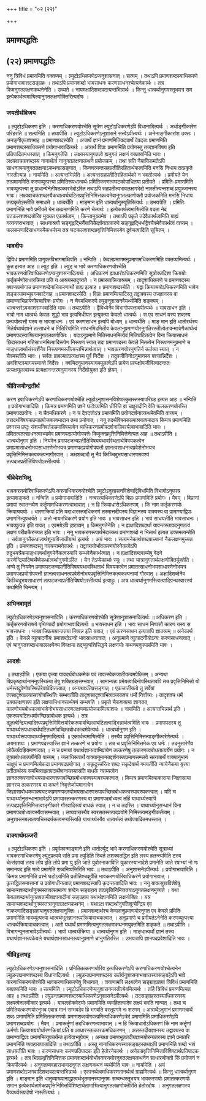 +++
title = "०२ (२२)"

+++


## प्रमाणपद्धतिः

## (२२) **प्रमाणपद्धतिः**

ननु त्रिविधं प्रमाणमिति वक्तव्यम् । ल्युटोऽधिकरणेऽप्यनुशासनात् । सत्यम् । तथाऽपि प्रमाणशब्दस्याधिकरणे प्रयोगाभावात्तदसङ्ग्रहः । तथाऽपि प्रमाणशब्दो भावसाधनः करणसाधनश्चेत्यनेकार्थः । तत्र किमनुगतलक्षणकथनेनेति । उच्यते । नायमक्षादिशब्दवदत्यन्तभिन्नार्थः । किन्तु धात्वर्थानुगमस्तूभयत्र सम इत्येकार्थत्वमाश्रित्यानुगतलक्षणोक्तिरित्यदोषः ।

### **जयतीर्थविजय**

॥ ल्युटोऽधिकरण इति । करणाधिकरणयोश्चेति सूत्रेण ल्युटोऽधिकरणेऽपि विधानादित्यर्थः । अर्धाङ्गीकारेण परिहरति ॥ सत्यमिति ॥ तथापीति । ल्युटोऽधिकरणेऽनुशासने सत्त्वेऽपीत्यर्थः । अनेनाङ्गीकारांश उक्तः । अनङ्गीकृतांशमाह ॥ प्रमाणशब्दस्येति । अत्रार्थे ज्ञानं प्रमाणमितिवदत्रार्थे देवदत्तः प्रमाणमिति प्रमाणशब्दस्याधिकरणे प्रयोगाभावादित्यर्थः । अत्रार्थे विप्राः प्रमाणमिति प्रयोगस्तु तज्ज्ञानविषय इति प्रतिपादितमधस्तात् ॥ किमनुगतेति । लक्ष्यस्यानुगतत्वे ह्यनुगतं लक्षणं वक्तव्यमिति भावः । लक्ष्यवाचकशब्दस्य नानार्थत्वं नानुगतलक्षणाकथने प्रयोजकम् । तथा सति नैयायिकमतेऽपि साधनाश्रयानुगतलक्षणाऽकथनप्रसङ्गात् । किन्त्वत्यन्तसहप्रतीतिरहितार्थकत्वमिति मनसि निधाय तत्प्रकृते नास्तीत्याह ॥ नायमिति ॥ अत्यन्तभिन्नेति । अत्यन्तसहप्रतीतिरहितार्थको न भवतीत्यर्थः । प्रमीयते येन तत्प्रमाणमिति करणव्युत्पत्त्या प्रमितिरूपधात्वर्थः प्रमितिकरणत्वघटकोपाधितया प्रतीयते । प्रमितिः प्रमाणमिति भावव्युत्पत्त्या तु प्राधान्येनेतीषत्प्रकारभेदोऽस्ति तथाऽपि सहप्रतीत्यभावलक्षणभेदो नास्तीत्यन्तशब्दं प्रयुञ्जानस्य भावः। लक्ष्यवाचकशब्दस्यैकधात्वर्थघटितप्रवृत्तिनिमित्तकत्वमेवानुगतलक्षणोक्तौ प्रयोजकमिति मनसि निधाय तत्प्रकृतेऽस्तीति समाधत्ते ॥ धात्वर्थेति । माङ्मान इति धात्वर्थानुस्यूतिरित्यर्थः ॥ उभयत्रेति । प्रमितिः प्रमाणमिति भावे प्रमीयते येन तत्प्रमाणमिति करणे चेत्यर्थः । इत्येकार्थत्वमाश्रित्येति वदता नेदं घटकलशशब्दयोरिव मुख्यत एकार्थत्वम् । किन्त्वमुख्यमेव । तथाऽपि प्रकृते तदेवैकार्थत्वमिति ग्राह्यं गत्यन्तराभावात् । साधनाश्रयौ सङ्गृह्णद्भिर्नैयायिकैर्ज्ञानतत्करणे सङ्गृह्णद्भिर्भाट्टैश्चैवमेवैकार्थत्वं वाच्यम् । फलकरणादिसाधनस्यैकधर्मस्य तत्र घटकलशशब्दप्रवृत्तिनिमित्तस्येव दुर्वचत्वादिति सूचितम् ।

### **भावदीपः**

द्विविधं प्रमाणमिति प्रागुक्तविभागमाक्षिपति ॥ नन्विति । केवलप्रमाणमनुप्रमाणमधिकरणमिति वक्तव्यमित्यर्थः । कुत इत्यत आह ॥ ल्युट इति । ल्युट् च भावे करणाधिकरणयोश्चेति भावकरणयोरिवाधिकरणेऽप्यनुशासनादित्यर्थः । अधिकरणं ह्याधारोऽधिकरणमिति सूत्रोक्तदिशा क्रिययोः कर्तृकर्मणोराधारक्रियां प्रति य आश्रयस्तदुच्यते । न प्रमारूपक्रियाश्रयम् । तादृशाधिकरणे च प्रमाणपदस्य क्वाप्यप्रयोगान्न प्रमाणशब्देनाधिकरणार्थो ग्राह्य इत्याह ॥ प्रमाणशब्दस्येति । यद्वा क्रियाश्रयोऽधिकरणमिति भावेन शङ्कायामभ्युपगमवादेनाह ॥ प्रमाणशब्दस्येति । विप्राः प्रमाणमित्यादिस्तु तद्वाक्यस्य तज्ज्ञानस्य वा प्रामाण्याभिप्रायेणौपचारिकः प्रयोगः । न चैवमधिकरणे ल्युङ्नुशासनवैयर्थ्यमिति शङ्क्यम् । धात्वन्तरेऽवकाशसम्भवादिति भावः ॥ तथाऽपीति । द्वैविध्येनैव विभागोपपत्तावपीत्यर्थः ॥ भावसाधन इति । भावो नाम धात्वर्थः केवलः शुद्धो भाव इत्यभिधीयत इत्युक्त्या केवलो धात्वर्थः । स एव साधनं यस्य शब्दस्य प्रत्ययोत्पत्तौ यस्य स भावसाधनः । एवं करणसाधन इत्यपि बोध्यम् ॥ धात्वर्थेति । माङ् मान इति धातोरर्थस्य मितेर्यथार्थज्ञाने तत्साधने च मितिरियमिति साधनमिदमितीव केवलानुप्रमाणयोरनुगतिरस्तीत्येतावन्मात्रेणैकार्थत्वं प्रमाणपदस्याश्रित्यानुगतलक्षणोक्तिः । यदाऽनुप्रमाणे मितिसाधनमित्येवं मितिघटितत्वेन विना क्रियासाधनं छिदासाधनं गतिसाधनमित्यादिरूपेण निरूपणं स्यात् तदा प्रमाणपदस्य केवले मितत्वेन निरूपणमनुप्रमाणे च माङ्धात्वर्थासंस्पर्शेनैव निरूपणमस्तीत्यन्तभिन्नार्थत्वात् । भावकरणयोरनुगतिर्न कर्तव्या स्यात् । न चैवमस्तीति भावः । सर्वतः प्राबल्यात्प्रत्यक्षस्य पूर्वं निर्देशः । तदुपजीविनोऽनुमानस्य पश्चान्निर्देशः । अवशिष्टस्यागमस्यान्ते निर्देशः । क्वचिदनुमानस्यागममूलत्वेऽपि प्रायेण प्रत्यक्षोपजीवित्वादन्ततः प्रत्यक्षमूलत्वाच्च प्रत्यक्षानन्तरमनुमानस्य निर्देशोयुक्त इति ज्ञेयम् ।

### **श्रीविजयीन्द्रतीर्थ**

करण इवाधिकरणेऽपि करणाधिकरणयोश्चेति ल्युटोऽनुशासनविशेषात्कुतस्तस्यापरिग्रह इत्यत आह ॥ नन्विति ॥ प्रयोगाभावादिति । किमत्र प्रमाणमिति प्रश्ने घटोऽयमिति धीरिति वा चक्षुरादीनि वेति फलकरणयोरस्ति प्रमाणपदप्रयोगः । न चैवमधिकरणे । न च देवदत्तोऽत्र प्रमाणमिति प्रयोगदर्शनात्कथमेवमिति वाच्यम् । तत्तदर्थविषयकप्रमाप्रयोजकत्वमादाय तथा प्रयोगात् । ननु तदर्थविषयकप्रमाश्रयत्वमादाय किमत्र प्रमाणमिति प्रश्नस्य प्रष्टुः संशयनिवर्तकप्रमाविषयत्वेन व्यधिकरणप्रमोपदर्शनान्निवर्त्यत्वाभावादिति भावः । प्रमितत्वतत्साधनत्वाभ्यामेव प्रमाणपदप्रयोगोपपत्तेः किमुक्तप्रवृत्तिनिमित्तेनेत्यत आह ॥ तथाऽपीति ॥ धात्वर्थानुगम इति । नियमेन प्रमापदजन्यप्रतीतिविषययथावस्थितार्थविषयकत्वेन प्रमाप्रमासाधनोभयसाधारणेनोभयत्र प्रमाणपदप्रयोगोपपत्तौ ज्ञानत्वसाधनत्वप्रवेशेनोभयत्र प्रवृत्तिनिमित्तकत्वकल्पनागौरवात् । अक्षशब्दादौ तु नैवं किञ्चिदुभयसाधारणमवश्यं तत्पदजप्रतीतिविषयोऽस्तीत्यर्थः ।

### **श्रीवेदेशभिक्षु**

भावकरणयोरिवाधिकरणेऽपि करणाधिकरणयोश्चेति ल्युटोऽनुशासनविशेषाद्विविधमिति विभागोऽनुपपन्न इत्याशङ्कते ॥ नन्विति ॥ प्रयोगाभावादिति । नन्वस्त्यधिकरणेऽपि विप्राः प्रमाणमिति प्रयोगः । मैवम् । विप्राणां प्रमायां स्वातन्त्र्येण कर्तॄणामधिकरणत्वाभावात् । न हि क्रियाधारोऽधिकरणम् । किं नाम कर्तृकरणयोः क्रियाश्रययोः । धारणक्रियां प्रति यदाधारस्तदधिकरणं तस्मात्तदीयस्य विज्ञानस्य वाक्यस्य वा प्रामाण्याद्विप्राः प्रमाणमित्युपचर्यते । अतो नायमधिकरणे प्रयोग इति भावः ॥ भावसाधन इति । भावं साधयतीति भावसाधनः । भावव्युत्पन्न इति यावत् । एवमग्रेऽपि द्रष्टव्यम् ॥ किमनुगतेनेति । न ह्यक्षादिशब्दार्था यावन्तस्तावदनुगतत्वं लक्षणं परीक्षकैरुच्यत इति भावः । ननु भावकरणरूपार्थभेदात्कथं प्रमाणशब्दो न भिन्नार्थ इत्यत उक्तमत्यन्तेति । सर्वत्रानुगतैकधात्वर्थशून्यविजातीयार्थ इत्यर्थः । अयं भावः । सत्यमनेकार्थशब्दवाच्यानां नैकलक्षणमुच्यत इति । प्रमाणशब्दस्तु नात्यन्तमनेकार्थः । तद्वाच्ययोर्भावकरणयोरनेकत्वेऽपि तदुभयत्रैकमाङ्धात्वर्थानुगमेनैकत्वस्यापि सम्भवेनैकार्थत्वात् । न ह्यक्षादिशब्दवाच्येषु वेदने करणेन्द्रियादिष्वर्थेष्वेकधात्वर्थानुगमोऽस्ति । येन तेऽप्येकार्थाः स्युः । तथा चात्रानुगतार्थलक्षणोक्तिर्युक्तेति । अन्ये तु नियमेन प्रमाणपदजन्यप्रतीतिविषययथावस्थितार्थ विषयकत्वेन प्रमातत्साधनोभयसाधारणेनोभयत्र प्रमाणपदप्रयोगोपपत्तौ ज्ञानत्वसाधनत्वप्रवेशेनोभयप्रवृत्तिनिमित्तकत्वकल्पनायां गौरवात् । अक्षादिशब्देनैव किञ्चिदुभयसाधारणं तत्पदजन्यप्रतीतिविषयोऽस्तीत्यर्थ इत्याहुः । अत्र धात्वर्थानुगमस्त्वित्यादिग्रन्थस्वारस्यं कथमिति चिन्त्यम् ।

### **अभिनवामृतं**

ल्युटोऽधिकरणेऽप्यनुशासनादिति । करणाधिकरणयोश्चेति सूत्रेणानुशासनादित्यर्थः ॥ अधिकरण इति । कर्तृकरणयोराश्रये पृथिव्यादौ प्रयोगाभावादित्यर्थः ॥ भावसाधन इति । भावः साधनं निष्पत्तौ कारणं यस्य स भावसाधनः । भाववाचिप्रत्ययान्ततया निष्पन्न इति यावत् । एवं करणसाधन इत्यत्रापि ज्ञातव्यम् ॥ अनेकार्थ इति । केवले व्युत्पादनीयः प्रमाशब्दोऽन्यो भावसाधनत्वात् । अनुप्रमाणे व्युत्पादनीयोऽन्यः करणसाधनत्वात् । एवं चानुगतशब्दाभावाल्लक्ष्यैक्य विवक्षया तद्य्वुत्पत्तिसिद्धये लक्षणयोः कथनमनुपपन्नमिति भावः ।

### **आदर्शः**

॥ तथाऽपीति । एकया वृत्त्या यावदर्थबोधकमेकं पदं तावत्स्वेकजातीयत्वमपेक्षितम् । अन्यथा विप्रकृष्टार्थानामनुपस्थित्या तेषु शक्तिग्रहासम्भवात् । सामान्यतः प्रमेयत्वादिनोपस्थितावपि तत्र प्रवृत्तिनिमित्तो यो धर्मस्तद्रूपेणोपस्थितेरेवापेक्षितत्वात् । अन्यथाऽतिप्रसङ्गात् । एकजातीयत्वे तु सर्वेषां तत्सादृश्यप्रत्यासत्त्योपस्थितिः सम्भवतीति तादृशसादृश्याभिव्यञ्जकश्च धर्मो निर्वाच्यः । तादृशश्च धर्म उक्तलक्षणरूप इति लक्षणाभिधानसार्थक्यं सम्भवति । प्रकृते चैकशक्त्या ज्ञानतत् कारणोभयबोधकत्वाभावेनोभयसाधारणलक्षणमप्रयोजकमित्याशयः ॥ नायमिति ॥ अत्यन्तभिन्नार्थ इति । एकरूपघटितधर्मावच्छिन्नाबोधक इत्यर्थः । तत्र द्यूतत्वेन्द्रियत्वादिरूपप्रवृत्तिमिमित्तयोरेकरूपावच्छिन्नाघटितत्वाद्भिन्नार्थत्वमिति भावः । प्रमाणपदस्य तु याथार्थ्यरूपधात्वर्थघटितधर्मावच्छिन्नबोधकत्वमेवेत्यर्थः ॥ धात्वर्थानुगम इति । याथार्थ्यरूपयाथार्थ्यानुगमादित्यर्थः ॥ एकार्थत्वमाश्रित्येति । तस्यैव प्रवृत्तिनिमित्तत्वाङ्गीकारेणेत्यर्थः । अयमाशयः । प्रमाणपदस्यास्ति ज्ञाने तत्करणे च प्रयोगः । तत्र च प्रवृत्तिनिमित्तमेक एव धर्मः । तदनुसारेणैव लोकैर्व्यवह्रियमाणत्वात् । न च प्रमायां यथार्थज्ञानत्वाभिप्रायेण तत्करणेषु तत्करणत्वबोधतात्पर्येण प्रयोगः । न तूक्तबोधतात्पर्येणेति वाच्यम् । जलाधिरूपार्थे वाक्यानुमानतद्दर्शनरूपप्रमाणसम्प्लवे सत्यत्रार्थे वाक्यानुमानं चाक्षुषं च प्रमाणमित्येकदा प्रमाणपदप्रयोगात् । सकृदुच्चरितः शब्दः सकृदेवार्थं गमयतीति न्यायेनैकया वृत्त्या प्रतीतार्थस्य समभिव्याहृतपदार्थेष्वन्वयस्यासति बाधके न्याय्यत्वेन ज्ञानतत्करणत्वोभयसाधारणरूपावच्छिन्नबोधकत्वस्यावश्यकत्वात् । किमत्र प्रमाणमित्याकाराया जिज्ञासाया ज्ञानस्य तत्करणस्य वा कथने निवृत्तेर्जायमानत्वेन जिज्ञासाबोधकवाक्यघटकप्रमाणपदस्योभयसाधारणरूपावच्छिन्नबोधकत्वस्यावश्यकत्वात् । यदि च याथार्थ्यानुसन्धानाभावेऽपि प्रमायास्तत्करणस्य वा प्रमाणपदबोध्यत्वं तर्हि याथार्थ्यस्यापि तत्पदप्रवृत्तिनिमित्तत्वाङ्गीकारे गौरवादिरूपं बाधकं स्यात् । न च तदस्ति । याथार्थ्यानुसन्धानं विना प्रमाणपदबोध्यत्वस्यैवासम्भवात् । लाघवात्तस्यैव स्वरसतस्तत्पदप्रयोगे निमित्तत्वमङ्गीकर्तव्यम् । अनुशासनबलात्क्वचित्तदर्थकत्वमप्यस्त्विति याथार्थ्यस्यैव धात्वर्थत्वं तथोपपादितमधस्तात् ।

### **वाक्यार्थमञ्जरी**

॥ ल्युटोऽधिकरण इति । प्रपूर्वकान्माङ्माने इति धातोर्ल्युट् भावे करणाधिकरणयोश्चेति सूत्राभ्यां भावकरणाधिकरणेषु ल्युट्प्रत्यये सति प्रमा ल्युडिति स्थिते लशक्वतद्धित इति लस्य हलन्त्यमिति टस्य चेत्संज्ञायां तस्य लोप इति लोपे प्रमा यु इति जाते युवोरनाकाविति युकारस्यानादेशे प्रमानेति जाते रषाभ्यां नो णः समानपद इति णत्वे प्रमाणेति शब्दनिष्पत्तिरिति भावः ॥ तथाऽपीति । अनुशासनेऽपीत्यर्थः ॥ प्रयोगाभावादिति । किमत्र प्रमाणमिति प्रश्ने घटोऽयमिति प्रतीतिश्चक्षुर्वेति भावकरणयोरिवाधिकरणे प्रयोगाभावात् । कृत्तद्धितसमासानां च प्रयोगाधीनत्वात् प्रमाणशब्दस्यापि कृदन्तत्वादिति भावः । ननु यावत्सुखविशेषेषु सामान्यशब्दार्थानुगमस्तावत्सामान्य शब्देन सङ्ग्रहाय तत्प्रवृत्तिनिमित्ततयाऽनुगतलक्षणमुच्यते । यथा केवलशब्दार्थानुगतवतामीशज्ञानादीनां सङ्ग्रहाय यथार्थज्ञानमिति लक्षणोक्तिः । यत्र सामान्यशब्दार्थानुगमस्तत्रानुगतलक्षणकथनम् । यथाऽक्ष शब्दार्थानुगतिशून्येन्द्रिय एव नाकरणादिसङ्ग्रहायानुगतलक्षणानुक्तिः । प्रमाणशब्दार्थश्च केवलानुप्रमाणयोरनुगत एव केवले प्रमितिः प्रमाणमिति भावव्युत्पत्त्या धात्वर्थभूतज्ञानरूपक्रियावाचकत्वात् । अनुप्रमाणे च प्रमीयतेऽनेनेति करणव्युत्पत्त्या धात्वर्थक्रियावाचकत्वात् । अतो यथार्थं प्रमाणमित्यनुगतलक्षणकथनमयुक्तमिति शङ्कते ॥ तथाऽपीति । विभागन्यूनताभावेऽपीत्यर्थः । भावो धात्वर्थक्रिया ॥ धात्वर्थानुगम इति । माङ्धात्वर्थो ज्ञानं तस्य यथार्थज्ञानरूपकेवले यथार्थज्ञानसाधनरूपानुप्रमाणे चानुगतिरस्ति । उभयत्रापि ज्ञानपदप्रवेशादिति भावः ।

### **श्रीविट्टलभट्ट**

ल्युटोऽधिकरणेऽप्यनुशासनादिति । प्रमितितत्करणयोरिव इत्यधिकरणेऽपि करणाधिकरणयोश्चेत्यनेन ल्युडन्तप्रमाणशब्दस्य विधानादित्यर्थः । ल्युडन्तप्रमाणशब्दस्य कर्तर्यनुशासनाभावात्तस्यासङ्ग्रहेऽपि भावे करणाधिकरणयोश्चेति भावकरणाधिकरणेषु विधानात् । त्रयाणामपि लक्ष्यत्वेन सङ्ग्राह्यतया त्रिविधं प्रमाणमिति वक्तव्यमिति भावः ॥ सत्यमिति । ल्युटोऽधिकरणेप्यनुशासनमस्तीत्येवमित्यर्थः । तर्हि त्रिविधं प्रमाणमित्यत आह ॥ तथाऽपीति । ल्युडन्तप्रमाणशब्दस्याधिकरणेऽनुशासनेऽपीत्यर्थः । तदसङ्ग्रहस्तस्याधिकरणस्य लक्ष्यत्वेनास्वीकार इत्यर्थः । यावल्लोकवेदयोः प्रमाणमिति व्यवहितत्वादेव लक्ष्यं भवति नान्यत् । तथा च प्रमितिवत्करणयोरनुभव एवात्र मानं सम्भवदेव हि भगवति वस्तूपगमे नः शरणम् । अत्रार्थेऽनुमानं प्रमाणमत्रार्थे शब्दः प्रमाणमिति प्रमितितत्करणयोः प्रमाणशब्दयोगवत्प्रमित्यधिकरणेऽत्रेदं प्रमाणमिति प्रमाधिकरणेऽपि प्रमाणशब्दप्रयोगः । मैवम् । प्रमाकर्तॄणां तदधिकरणत्वाभावात् । न हि क्रियाधारोऽधिकरणं किं नाम कर्तॄणां कर्मणोः क्रियाश्रययोर्धारणक्रियां प्रति य आधारस्तत्कारकमधिकरणम् । अतस्तदीयज्ञानस्य तद्वाक्यस्य वा प्रामाण्याद्विप्राः प्रमाणमित्युपचर्यन्त इत्येवाभ्युपेयम् । अन्यथा प्रमाणभूततदीयज्ञानयोरन्यतरस्य ज्ञाने प्रमातरि प्रमाणमिति व्यवहारापातादिति ॥ तथाऽपीति । अस्तु नानाधिकरणस्यासङ्ग्रहस्तथाऽपि प्रमाणमिति शब्दो भावं साधयतीति भावः । करणसाधनः करणप्रतिपादक इति हेतोरनेकार्थः । अनेकप्रवृत्तिनिमित्ताविशिष्टार्थप्रतिपादक इत्यर्थः । तत्र भिन्नप्रवृत्तिनिमित्तक प्रमाणशब्दार्थयोर्भावकरणयोरनुगतलक्षणकथनेन साधारणोक्तौ किं प्रयोजनं न किमपीत्यर्थः । अनुगतव्यवहाराभावादनुगत लक्षणकथनं व्यर्थमिति भावः ॥ नायमिति । अयं प्रमाणशब्दोऽजगवादिशब्दवदत्यन्तभिन्नार्थः । एकानर्थत्वमधिकरणतानर्थत्वं ग्राह्यमित्यर्थः ॥ किन्तु धात्वर्थानुगम इति । माङ्मान इति धातुव्याख्यानाद्धात्वर्थभूतमानस्यानुगमः सम्बन्धस्तूभयत्र भावकरणयोः प्रमातत्करणयोः समान इत्येकार्थतामेकप्रवृत्तिनिमित्तविशिष्टार्थतामाश्रित्यानुगतलक्षणोक्तेरिति हेतोरदोषः । अनुगतलक्षणस्य वैय्यर्थ्यरूपदोषो नास्तीत्यर्थः ।




